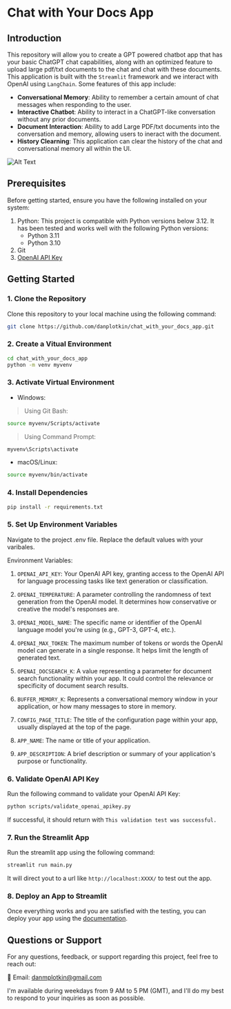 # Chat with Your Docs App

## Introduction

This repository will allow you to create a GPT powered chatbot app that has your basic ChatGPT chat capabilities, along with an optimized feature to upload large pdf/txt documents to the chat and chat with these documents. This application is built with the `Streamlit` framework and we interact with OpenAI using `LangChain`. Some features of this app include:
- **Conversational Memory**: Ability to remember a certain amount of chat messages when responding to the user.
- **Interactive Chatbot**: Ability to interact in a ChatGPT-like conversation without any prior documents.
- **Document Interaction**: Ability to add Large PDF/txt documents into the conversation and memory, allowing users to ineract with the document.
- **History Clearning**: This application can clear the history of the chat and conversational memory all within the UI.

![Alt Text](https://github.com/danplotkin/IntelliChatAI/blob/master/cwyd_demo.gif)


## Prerequisites

Before getting started, ensure you have the following installed on your system:

1. Python: This project is compatible with Python versions below 3.12. It has been tested and works well with the following Python versions:
   - Python 3.11
   - Python 3.10
2. Git
3. [OpenAI API Key](https://platform.openai.com/api-keys)

## Getting Started

### 1. Clone the Repository

Clone this repository to your local machine using the following command:

```bash
git clone https://github.com/danplotkin/chat_with_your_docs_app.git
```

### 2. Create a Vitual Environment
```bash
cd chat_with_your_docs_app
python -m venv myvenv
```

### 3. Activate Virtual Environment
* Windows:

> Using Git Bash:
```bash
source myvenv/Scripts/activate  
```

> Using Command Prompt:
```bash
myvenv\Scripts\activate
```

* macOS/Linux:
```bash
source myvenv/bin/activate
```

### 4. Install Dependencies
 ```bash
pip install -r requirements.txt
```
### 5. Set Up Environment Variables
Navigate to the project .env file. Replace the default values with your varibales.

Environment Variables:

1. `OPENAI_API_KEY`: Your OpenAI API key, granting access to the OpenAI API for language processing tasks like text generation or classification.

2. `OPENAI_TEMPERATURE`: A parameter controlling the randomness of text generation from the OpenAI model. It determines how conservative or creative the model's responses are.

3. `OPENAI_MODEL_NAME`: The specific name or identifier of the OpenAI language model you're using (e.g., GPT-3, GPT-4, etc.).

4. `OPENAI_MAX_TOKEN`: The maximum number of tokens or words the OpenAI model can generate in a single response. It helps limit the length of generated text.

5. `OPENAI_DOCSEARCH_K`: A value representing a parameter for document search functionality within your app. It could control the relevance or specificity of document search results.

6. `BUFFER_MEMORY_K`: Represents a conversational memory window in your application, or how many messages to store in memory.

7. `CONFIG_PAGE_TITLE`: The title of the configuration page within your app, usually displayed at the top of the page.

8. `APP_NAME`: The name or title of your application.

9. `APP_DESCRIPTION`: A brief description or summary of your application's purpose or functionality.

### 6. Validate OpenAI API Key
Run the following command to validate your OpenAI API Key:
```bash
python scripts/validate_openai_apikey.py
```
If successful, it should return with `This validation test was successful.`

### 7. Run the Streamlit App
Run the streamlit app using the following command:

```bash
streamlit run main.py
```
It will direct yout to a url like `http://localhost:XXXX/` to test out the app.

### 8. Deploy an App to Streamlit
Once everything works and you are satisfied with the testing, you can deploy your app using the [documentation](https://docs.streamlit.io/streamlit-community-cloud/deploy-your-app).

## Questions or Support

For any questions, feedback, or support regarding this project, feel free to reach out:

📧 Email: [danmplotkin@gmail.com](mailto:danmplotkin@gmail.com)

I'm available during weekdays from 9 AM to 5 PM (GMT), and I'll do my best to respond to your inquiries as soon as possible.
